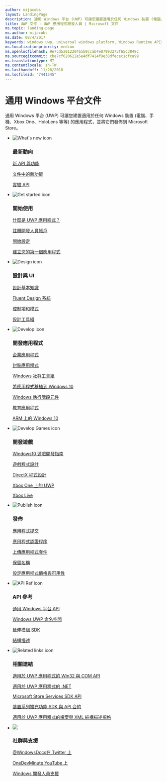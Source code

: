 ```yaml
---
author: mijacobs
layout: LandingPage
description: 通用 Windows 平台 (UWP) 可讓您建置適用於任何 Windows 裝置 (電腦、手機、Xbox One、HoloLens 等等) 的應用程式，並將它們發佈到市集。
title: UWP 文件 - UWP 應用程式開發人員 | Microsoft 文件
ms.topic: landing-page
ms.author: mijacobs
ms.date: 08/4/2017
keywords: windows uwp, universal windows platform, Windows Runtime APIs, windows api, windows api ref, winrt api, windows api reference, uwp api, uwp api reference, develop uwp, design uwp, publish uwp, 通用 windows 平台, Windows Runtime API, windows api 參照, uwp api, uwp api 參照, 開發 uwp, 設計 uwp, 發佈 uwp
ms.localizationpriority: medium
ms.openlocfilehash: 9e7cd5a012204b5b9ccab4e87993273f65c3849c
ms.sourcegitcommit: cbe7cf620622a5e4df7414f9e38dfecec1cfca99
ms.translationtype: MT
ms.contentlocale: zh-TW
ms.lasthandoff: 11/20/2018
ms.locfileid: "7441345"
---
```

# <a name="universal-windows-platform-documentation"></a>通用 Windows 平台文件
通用 Windows 平台 (UWP) 可讓您建置適用於任何 Windows 裝置 (電腦、手機、Xbox One、HoloLens 等等) 的應用程式，並將它們發佈到 Microsoft Store。

<ul class="panelContent cardsF">
    <li>
        <div class="cardSize">
            <div class="cardPadding">
                <div class="card">
                    <div class="cardImageOuter">
                        <div class="cardImage">
                            <img src="/media/common/i_whats-new.svg" alt="What's new icon" />
                        </div>
                    </div>
                    <div class="cardText">
                        <h3>最新動向</h3>
                        <p>
                            <a href="whats-new/windows-10-version-latest.md">新 API 與功能</a>
                        </p>
                        <p>
                            <a href="whats-new/windows-docs-latest.md">文件中的新功能</a>
                        </p>
                        <p>
                            <a href="whats-new/experimental-apis.md">實驗 API</a>
                        </p>
                    </div>
                </div>
            </div>
        </div>
    </li>
    <li>
        <div class="cardSize">
            <div class="cardPadding">
                <div class="card">
                    <div class="cardImageOuter">
                        <div class="cardImage">
                            <img src="/media/common/i_get-started.svg" alt="Get started icon" />
                        </div>
                    </div>
                    <div class="cardText">
                        <h3>開始使用</h3>
                        <p>
                            <a href="get-started/universal-application-platform-guide.md">什麼是 UWP 應用程式？</a>
                        </p>
                        <p>
                            <a href="get-started/sign-up.md">註冊開發人員帳戶</a>
                        </p>
                        <p>
                            <a href="get-started/get-set-up.md">開始設定</a>
                        </p>
                        <p>
                            <a href="get-started/your-first-app.md">建立您的第一個應用程式</a>
                        </p>
                    </div>
                </div>
            </div>
        </div>
    </li>
    <li>
        <div class="cardSize">
            <div class="cardPadding">
                <div class="card">
                    <div class="cardImageOuter">
                        <div class="cardImage">
                            <img src="/media/common/i_management.svg" alt="Design icon" />
                        </div>
                    </div>
                    <div class="cardText">
                        <h3>設計與 UI</h3>
                        <p>
                            <a href="design/basics/design-and-ui-intro.md">設計基本知識</a>
                        </p>
                         <p>
                            <a href="design/fluent-design-system/index.md">Fluent Design 系統</a>
                        </p>
                        <p>
                            <a href="design/controls-and-patterns/index.md">控制項和模式</a>
                        </p>
                        <p>
                            <a href="design/downloads/index.md">設計工具組</a>
                        </p>                      
                    </div>
                </div>
            </div>
        </div>
    </li>
    <li>
        <div class="cardSize">
            <div class="cardPadding">
                <div class="card">
                    <div class="cardImageOuter">
                        <div class="cardImage">
                            <img src="/media/common/i_code-edit.svg" alt="Develop icon" />
                        </div>
                    </div>
                    <div class="cardText">
                        <h3>開發應用程式</h3>
                        <p>
                            <a href="enterprise/index.md">企業應用程式</a>
                        </p>
                        <p>
                            <a href="packaging/index.md">封裝應用程式</a>
                        </p>
                        <p>
                            <a href="//docs.microsoft.com/windows/uwpcommunitytoolkit/">Windows 社群工具組</a>
                        </p>
                        <p>
                            <a href="porting/index.md">將應用程式移植到 Windows 10</a>
                        </p>
                        <p>
                            <a href="winrt-components/index.md">Windows 執行階段元件</a>
                        </p>
                        <p>
                            <a href="apps-for-education/index.md">教育應用程式</a>
                        </p>
                        <p>
                            <a href="porting/apps-on-arm.md">ARM 上的 Windows 10</a>
                        </p>
                    </div>
                </div>
            </div>
        </div>
    </li>
    <li>
        <div class="cardSize">
            <div class="cardPadding">
                <div class="card">
                    <div class="cardImageOuter">
                        <div class="cardImage">
                            <img src="/media/common/i_build.svg" alt="Develop Games icon" />
                        </div>
                    </div>
                    <div class="cardText">
                        <h3>開發遊戲</h3>
                        <p>
                            <a href="gaming/e2e.md">Windows10 遊戲開發指南</a>
                        </p>
                        <p>
                            <a href="gaming/index.md">遊戲程式設計</a>
                        </p>
                        <p>
                            <a href="gaming/directx-programming.md">DirectX 程式設計</a>
                        </p>
                        <p>
                            <a href="xbox-apps/index.md">Xbox One 上的 UWP</a>
                        </p>
                        <p>
                            <a href="xbox-live/index.md">Xbox Live</a>
                        </p>
                    </div>
                </div>
            </div>
        </div>
    </li>    
    <li>
        <div class="cardSize">
            <div class="cardPadding">
                <div class="card">
                    <div class="cardImageOuter">
                        <div class="cardImage">
                            <img src="/media/common/i_upgrade.svg" alt="Publish icon" />
                        </div>
                    </div>
                    <div class="cardText">
                        <h3>發佈</h3>
                        <p>
                            <a href="publish/app-submissions.md">應用程式提交</a>
                        </p>
                        <p>
                            <a href="publish/the-app-certification-process.md">應用程式認證程序</a>
                        </p>
                        <p>
                            <a href="publish/upload-app-packages.md">上傳應用程式套件</a>
                        </p>
                        <p>
                            <a href="publish/create-your-app-by-reserving-a-name.md">保留名稱</a>
                        </p>
                        <p>
                            <a href="publish/set-app-pricing-and-availability.md">設定應用程式價格與可用性</a>
                        </p>
                    </div>
                </div>
            </div>
        </div>
    </li>
    <li>
        <div class="cardSize">
            <div class="cardPadding">
                <div class="card">
                    <div class="cardImageOuter">
                        <div class="cardImage">
                            <img src="/media/common/i_api-reference.svg" alt="API Ref icon" />
                        </div>
                    </div>
                    <div class="cardText">
                        <h3>API 參考</h3>
                        <p>
                            <a href="//docs.microsoft.com/uwp/">通用 Windows 平台 API</a>
                        </p>
                        <p>
                            <a href="//docs.microsoft.com/uwp/API">Windows UWP 命名空間</a>
                        </p>
                        <p>
                            <a href="//docs.microsoft.com/uwp/extension-sdks">延伸模組 SDK</a>
                        </p>
                        <p>
                            <a href="//docs.microsoft.com/uwp/schemas">結構描述</a>
                        </p>
                    </div>
                </div>
            </div>
        </div>
    </li>
    <li>
        <div class="cardSize">
            <div class="cardPadding">
                <div class="card">
                    <div class="cardImageOuter">
                        <div class="cardImage">
                            <img src="/media/common/i_multi-connect.svg" alt="Related links icon" />
                        </div>
                    </div>
                    <div class="cardText">
                        <h3>相關連結</h3>
                        <p>
                            <a href="//docs.microsoft.com/uwp/win32-and-com/win32-and-com-for-uwp-apps">適用於 UWP 應用程式的 Win32 與 COM API</a>
                        </p>
                        <p>
                            <a href="//msdn.microsoft.com/library/windows/apps/mt185501.aspx">適用於 UWP 應用程式的 .NET</a>
                        </p>
                        <p>
                            <a href="//msdn.microsoft.com/library/windows/apps/mt691886.aspx">Microsoft Store Services SDK API</a>
                        </p>
                        <p>
                            <a href="//docs.microsoft.com/uwp/extension-sdks">裝置系列擴充功能 SDK 與 API 合約</a>
                        </p>
                        <p>
                            <a href="//docs.microsoft.com/uwp/schemas/">適用於 UWP 應用程式的檔案與 XML 結構描述規格</a>
                        </p>
                    </div>
                </div>
            </div>
        </div>
    </li>
    <li>
        <div class="cardSize">
            <div class="cardPadding">
                <div class="card">
                    <div class="cardImageOuter">
                        <div class="cardImage">
                            <img src="/media/common/i_support.svg" alt=" " />
                        </div>
                    </div>
                    <div class="cardText">
                        <h3>社群與支援</h3>
                        <p>
                            <a href="https://twitter.com/WindowsDocs">@WindowsDocs在 Twitter 上</a>
                        </p>
                        <p>
                            <a href="http://aka.ms/OneDevMinute">OneDevMinute YouTube 上</a>
                        </p>
                        <p>
                            <a href="https://developer.microsoft.com/windows/support">Windows 開發人員支援</a>
                        </p>
                    </div>
                </div>
            </div>
        </div>
    </li>    
</ul>
